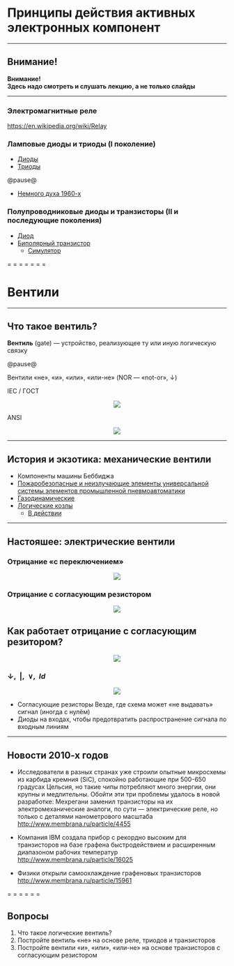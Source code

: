 <!-- -*- coding: utf-8 -*- -->
<span id="slides-title" hidden>Основы схемотехники</span>

# Принципы действия активных электронных компонент

- - - - - -

## Внимание!

**Внимание!\
Здесь надо смотреть и слушать лекцию, а не только слайды**

- - - - - -

### Электромагнитные реле

https://en.wikipedia.org/wiki/Relay


### Ламповые диоды и триоды (I поколение)

* [Диоды](https://en.wikipedia.org/wiki/Vacuum_tube#Diodes)
* [Триоды](https://en.wikipedia.org/wiki/Vacuum_tube#Triodes)

@pause@

* [Немного духа 1960-х](https://youtu.be/DEewNHWgqFU)

### Полупроводниковые диоды и транзисторы (II и последующие поколения)

* [Диод](https://en.wikipedia.org/wiki/Diode)
* [Биполярный транзистор](https://en.wikipedia.org/wiki/Bipolar_junction_transistor)
  * [Симулятор](https://learnabout-electronics.org/Semiconductors/bjt_04.php)

= = = = = = =

# Вентили

- - - - - -

## Что такое вентиль?

**Вентиль** (gate) — устройство, реализующее ту или иную логическую связку

@pause@

Вентили «не», «и», «или», «или-не» (NOR — «not-or», $\downarrow$)

IEC / ГОСТ

<div style="text-align: center;">

![](images/11.gates_IEC.png) <!--.element: style="width: 80%;" -->

</div>

ANSI

<div style="text-align: center;">

![](images/11.gates_ANSI.png) <!--.element: style="width: 80%;" -->

</div>


- - - - - -

История и экзотика: механические вентили
--------------------

-   Компоненты машины Беббиджа
-   [Пожаробезопасные и неизлучающие элементы универсальной системы
    элементов промышленной пневмоавтоматики](http://bse.sci-lib.com/particle017859.html)
-   [Газодинамические](https://youtu.be/yvANcR4mQ7M)
-   [Логические козлы](http://www.robives.com/category/product_tags/logic_goats)
    -   [В действии](https://youtu.be/vu3o6JNclRQ)

- - - - - -

Настояшее: электрические вентили
---------------------

### Отрицание «с переключением»

<div style="text-align: center;">

![](images/11.not_switch.svg) <!--.element: style="width: 35%;" -->

</div>


### Отрицание с согласующим резистором

<div style="text-align: center;">

![](images/11.not_resist.svg) <!--.element: style="width: 40%;" -->

</div

- - - - - -

## Как работает отрицание с согласующим резитором?

<div style="text-align: center;">

![](images/11.not_resist_physics.svg) <!--.element: style="width: 80%;" -->

</div

- - - - - -

### $\downarrow$,  $|$,  $\lor$,  $Id$

<div style="text-align: center;">

![](images/11.transistor-gates.svg) <!--.element: style="width: 75%;" -->

</div>

* Согласующие резисторы Везде, где схема может «не выдавать» сигнал (иногда с нулём)
* Диоды на входах, чтобы предотвратить распространение сигнала по входным линиям

- - - - - -

## Новости 2010-х годов

* Исследователи в разных странах уже строили опытные микросхемы из карбида кремния (SiC), спокойно работающие при 500-650 градусах Цельсия, но такие чипы потребляют много энергии, они крупны и медлительны. Обойти эти три проблемы удалось в новой разработке: Мехрегани заменил транзисторы на их электромеханические аналоги, по сути — электрические реле, но только с деталями нанометрового масштаба http://www.membrana.ru/particle/4455

* Компания IBM создала прибор с рекордно высоким для транзисторов на базе графена быстродействием и
  расширенным диапазоном рабочих температур http://www.membrana.ru/particle/16025

* Физики открыли самоохлаждение графеновых транзисторов http://www.membrana.ru/particle/15961

= = = = = =

## Вопросы

1. Что такое логические вентиль?
2. Постройте вентиль «не» на основе реле, триодов и транзисторов
3. Постройте вентили «и», «или», «или-не» на основе транзисторов с согласующим резистором
